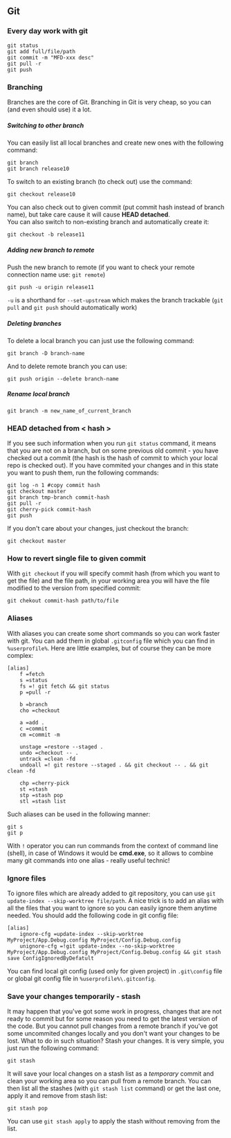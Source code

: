 ## Git

### Every day work with git
```
git status
git add full/file/path
git commit -m "MFD-xxx desc"
git pull -r
git push
```

### Branching
Branches are the core of Git. Branching in Git is very cheap, so you can (and even should use) it a lot.

##### Switching to other branch
You can easily list all local branches and create new ones with the following command:
```
git branch
git branch release10
```
To switch to an existing branch (to check out) use the command:
```
git checkout release10
```
You can also check out to given commit (put commit hash instead of branch name), but take care cause it will cause **HEAD detached**.<br />
You can also switch to non-existing branch and automatically create it:
```
git checkout -b release11
```

##### Adding new branch to remote
Push the new branch to remote (if you want to check your remote connection name use: `git remote`)
```
git push -u origin release11
```
`-u` is a shorthand for `--set-upstream` which makes the branch trackable (`git pull` and `git push` should automatically work)

##### Deleting branches
To delete a local branch you can just use the following command:
```
git branch -D branch-name
```
And to delete remote branch you can use:
```
git push origin --delete branch-name
```

##### Rename local branch
```
git branch -m new_name_of_current_branch
```

### HEAD detached from < hash >
If you see such information when you run `git status` command, it means that you are not on a branch, but on some previous old commit - you have checked out a commit (the hash is the hash of commit to which your local repo is checked out). If you have commited your changes and in this state you want to push them, run the following commands:
```
git log -n 1 #copy commit hash
git checkout master
git branch tmp-branch commit-hash
git pull -r
git cherry-pick commit-hash
git push
```
If you don't care about your changes, just checkout the branch:
```
git checkout master
```

### How to revert single file to given commit
With `git checkout` if you will specify commit hash (from which you want to get the file) and the file path, in your working area you will have the file modified to the version from specified commit:
```
git chekout commit-hash path/to/file
```

### Aliases
With aliases you can create some short commands so you can work faster with git. You can add them in global `.gitconfig` file which you can find in `%userprofile%`. Here are little examples, but of course they can be more complex:
```
[alias]
    f =fetch
    s =status
    fs =! git fetch && git status
    p =pull -r
    
    b =branch
    cho =checkout
    
    a =add .
    c =commit
    cm =commit -m
    
    unstage =restore --staged .
    undo =checkout -- .
    untrack =clean -fd
    undoall =! git restore --staged . && git checkout -- . && git clean -fd
    
    chp =cherry-pick
    st =stash
    stp =stash pop
    stl =stash list  
```
Such aliases can be used in the following manner:
```
git s
git p
```
With `!` operator you can run commands from the context of command line (shell), in case of Windows it would be **cmd.exe**, so it allows to combine many git commands into one alias - really useful technic!

### Ignore files
To ignore files which are already added to git repository, you can use `git update-index --skip-worktree file/path`. A nice trick is to add an alias with all the files that you want to ignore so you can easily ignore them anytime needed. You should add the following code in git config file:
```
[alias]
    ignore-cfg =update-index --skip-worktree MyProject/App.Debug.config MyProject/Config.Debug.config 
    unignore-cfg =!git update-index --no-skip-worktree MyProject/App.Debug.config MyProject/Config.Debug.config && git stash save ConfigIgnoredByDefatult
```
You can find local git config (used only for given project) in `.git\config` file or global git config file in `%userprofile%\.gitconfig`.

### Save your changes temporarily - stash
It may happen that you've got some work in progress, changes that are not ready to commit but for some reason you need to get the latest version of the code. But you cannot pull changes from a remote branch if you've got some uncommited changes locally and you don't want your changes to be lost. What to do in such situation? Stash your changes. It is very simple, you just run the following command:
```
git stash
```
It will save your local changes on a stash list as a *temporary* commit and clean your working area so you can pull from a remote branch. You can then list all the stashes (with `git stash list` command) or get the last one, apply it and remove from stash list:
```
git stash pop
```
You can use `git stash apply` to apply the stash without removing from the list.
